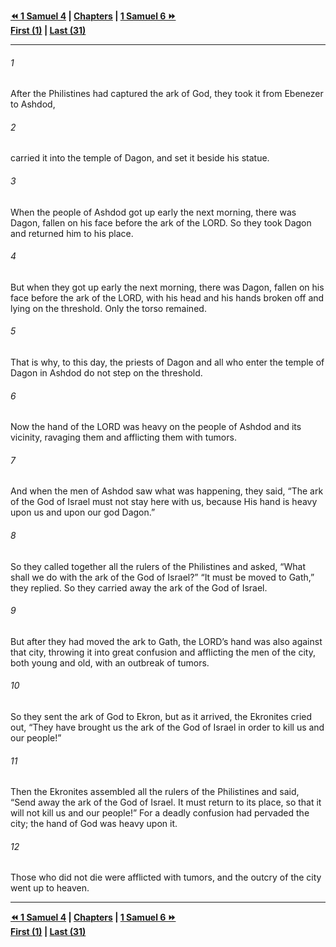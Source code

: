   
**[⏪ 1 Samuel 4](./1%20Samuel%204.md) | [Chapters](./_index.md) | [1 Samuel 6 ⏩](./1%20Samuel%206.md)**  
**[First (1)](./1%20Samuel%201.md) | [Last (31)](./1%20Samuel%2031.md)**  
  
---  
  
###### 1  
After the Philistines had captured the ark of God, they took it from Ebenezer to Ashdod,  
  
###### 2  
carried it into the temple of Dagon, and set it beside his statue.  
  
###### 3  
When the people of Ashdod got up early the next morning, there was Dagon, fallen on his face before the ark of the LORD. So they took Dagon and returned him to his place.  
  
###### 4  
But when they got up early the next morning, there was Dagon, fallen on his face before the ark of the LORD, with his head and his hands broken off and lying on the threshold. Only the torso remained.  
  
###### 5  
That is why, to this day, the priests of Dagon and all who enter the temple of Dagon in Ashdod do not step on the threshold.  
  
###### 6  
Now the hand of the LORD was heavy on the people of Ashdod and its vicinity, ravaging them and afflicting them with tumors.  
  
###### 7  
And when the men of Ashdod saw what was happening, they said, “The ark of the God of Israel must not stay here with us, because His hand is heavy upon us and upon our god Dagon.”  
  
###### 8  
So they called together all the rulers of the Philistines and asked, “What shall we do with the ark of the God of Israel?” “It must be moved to Gath,” they replied. So they carried away the ark of the God of Israel.  
  
###### 9  
But after they had moved the ark to Gath, the LORD’s hand was also against that city, throwing it into great confusion and afflicting the men of the city, both young and old, with an outbreak of tumors.  
  
###### 10  
So they sent the ark of God to Ekron, but as it arrived, the Ekronites cried out, “They have brought us the ark of the God of Israel in order to kill us and our people!”  
  
###### 11  
Then the Ekronites assembled all the rulers of the Philistines and said, “Send away the ark of the God of Israel. It must return to its place, so that it will not kill us and our people!” For a deadly confusion had pervaded the city; the hand of God was heavy upon it.  
  
###### 12  
Those who did not die were afflicted with tumors, and the outcry of the city went up to heaven.  
  
  
---  
  
**[⏪ 1 Samuel 4](./1%20Samuel%204.md) | [Chapters](./_index.md) | [1 Samuel 6 ⏩](./1%20Samuel%206.md)**  
**[First (1)](./1%20Samuel%201.md) | [Last (31)](./1%20Samuel%2031.md)**  
  
